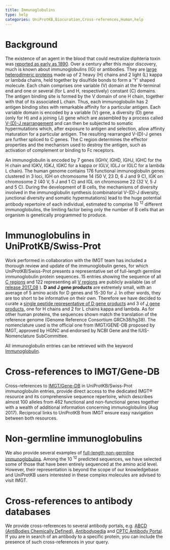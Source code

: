 ```yaml
---
title: Immunoglobulins
type: help
categories: UniProtKB,Biocuration,Cross-references,Human,help
---
```


# Background

The existence of an agent in the blood that could neutralize diphteria toxin was [reported as early as 1890](https://www.ncbi.nlm.nih.gov/pubmed/1749380). Over a century after this major discovery, much is known about immunoglobulins (IG) or antibodies. They are [large heterodimeric proteins](https://www.ncbi.nlm.nih.gov/pubmed/20176268) made up of 2 heavy (H) chains and 2 light (L) kappa or lambda chains, held together by disulfide bonds to form a 'Y' shaped molecule. Each chain comprises one variable (V) domain at the N-terminal end and one or several (for L and H, respectively) constant (C) domains. The antigen binding site is formed by the V domain of one H chain, together with that of its associated L chain. Thus, each immunoglobulin has 2 antigen binding sites with remarkable affinity for a particular antigen. Each variable domain is encoded by a variable (V) gene, a diversity (D) gene (only for H) and a joining (J) gene which are assembled by a process called [V-(D)-J rearrangement](https://www.ncbi.nlm.nih.gov/pubmed/24600447) and can then be subjected to somatic hypermutations which, after exposure to antigen and selection, allow affinity maturation for a particular antigen. The resulting rearranged V-(D)-J genes are further spliced to C genes. The C region determines the effector properties and the mechanism used to destroy the antigen, such as activation of complement or binding to Fc receptors.

An immunoglobulin is encoded by 7 genes (IGHV, IGHD, IGHJ, IGHC for the H chain and IGKV, IGKJ, IGKC for a kappa or IGLV, IGLJ or IGLC for a lambda L chain). The human genome contains 176 functional immunoglobulin genes clustered in 3 loci, IGH on chromosome 14 (50 V, 23 D, 6 J and 9 C), IGK on chromosome 2 (40 V, 5 J and 1 C) and IGL on chromosome 22 (32 V, 5 J and 5 C). During the development of B cells, the mechanisms of diversity involved in the immunoglobulin synthesis (combinatorial V-(D)-J diversity, junctional diversity and somatic hypermutations) lead to the huge potential antibody repertoire of each individual, estimated to comprise 10 <sup>12</sup> different immunoglobulins, the limiting factor being only the number of B cells that an organism is genetically programmed to produce.

# Immunoglobulins in UniProtKB/Swiss-Prot

Work performed in collaboration with the IMGT team has included a thorough review and update of the immunoglobulin genes, for which UniProtKB/Swiss-Prot presents a representative set of full-length germline immunoglobulin protein sequences. 15 entries showing the sequence of all [C regions](https://www.uniprot.org/uniprotkb?query=keyword:KW-1280+AND+keyword:KW-1185+AND+name:immunoglobulin+AND+name:constant+AND+organism_id:9606+AND+reviewed:true) and 122 representing all [V regions](https://www.uniprot.org/uniprotkb?query=keyword:KW-1280+AND+keyword:KW-1185+AND+name:immunoglobulin+AND+name:variable+AND+organism_id:9606+AND+reviewed:true) are publicly available (as of [release 2017_08](https://www.uniprot.org/release-notes/2017-08-30-release) ). **D and J gene products** are extremely small, with an average of 5 amino acids for D genes and 15-30 for J. In other words, they are too short to be informative on their own. Therefore we have decided to curate a [single peptide representative of D gene products](https://www.uniprot.org/uniprotkb/P0DOY5) and 3 of [J gene products](https://www.uniprot.org/uniprotkb?query=accession:A0A0C4DH62+OR+accession:A0A0A0MT89+OR+accession:A0A0A0MT76), one for H chains and 2 for L chains kappa and lambda. As for other human proteins, the sequences shown match the translation of the reference genome (Genome Reference Consortium GRCh38/hg38). The nomenclature used is the official one from IMGT/GENE-DB proposed by IMGT, approved by HGNC and endorsed by NCBI Gene and the IUIS-Nomenclature SubCommittee.

All immunoglobulin entries can be retrieved with the keyword [Immunoglobulin](https://www.uniprot.org/keywords/KW-1280).

# Cross-references to IMGT/Gene-DB

Cross-references to [IMGT/Gene-DB](http://www.imgt.org/genedb/doc) in UniProtKB/Swiss-Prot immunoglobulin entries, provide direct access to the dedicated IMGT® resource and its comprehensive sequence repertoire, which describes almost 100 alleles from 462 functional and non-functional genes together with a wealth of additional information concerning immunoglobulins (Aug 2017). Reciprocal links to UniProtKB from IMGT ensure easy navigation between both resources.

# Non-germline immunoglobulins

We also provide several examples of [full-length non-germline immunoglobulins](<https://www.uniprot.org/uniprotkb?query=(keyword:KW-1280+AND+reviewed:true+AND+organism_id:9606)+NOT+keyword:KW-1185>). Among the 10 <sup>12</sup> predicted sequences, we have selected some of those that have been entirely sequenced at the amino acid level. However, their representation is beyond the scope of our knowledgebase and UniProtKB users interested in these complex molecules are advised to visit IMGT.

# Cross-references to antibody databases

We provide cross-references to several antibody portals, e.g. [ABCD (AntiBodies Chemically Defined)](https://www.uniprot.org/uniprotkb?query=database%3A%28type%3Aabcd%29), [Antibodypedia](https://www.uniprot.org/uniprotkb?query=database%3A%28type%3Aantibodypedia%29) and [CPTC Antibody Portal](https://www.uniprot.org/uniprotkb?query=database%3A%28type%3Acptc%29). If you are in search of an antibody to a specific protein, you can include the presence of such cross-references in your query.
